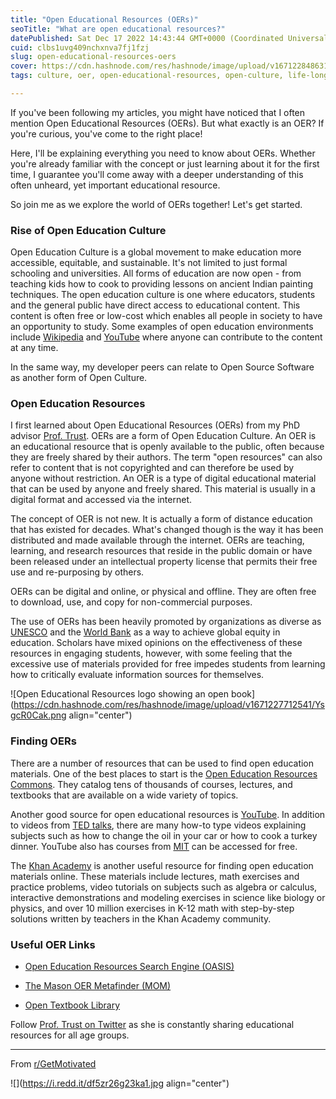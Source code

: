 ```yaml
---
title: "Open Educational Resources (OERs)"
seoTitle: "What are open educational resources?"
datePublished: Sat Dec 17 2022 14:43:44 GMT+0000 (Coordinated Universal Time)
cuid: clbs1uvg409nchxnva7fj1fzj
slug: open-educational-resources-oers
cover: https://cdn.hashnode.com/res/hashnode/image/upload/v1671228486311/3sDAW0qty.jpeg
tags: culture, oer, open-educational-resources, open-culture, life-long-learning

---
```


If you've been following my articles, you might have noticed that I often mention Open Educational Resources (OERs). But what exactly is an OER? If you're curious, you've come to the right place!

Here, I'll be explaining everything you need to know about OERs. Whether you're already familiar with the concept or just learning about it for the first time, I guarantee you'll come away with a deeper understanding of this often unheard, yet important educational resource.

So join me as we explore the world of OERs together! Let's get started.

### Rise of Open Education Culture

Open Education Culture is a global movement to make education more accessible, equitable, and sustainable. It's not limited to just formal schooling and universities. All forms of education are now open - from teaching kids how to cook to providing lessons on ancient Indian painting techniques. The open education culture is one where educators, students and the general public have direct access to educational content. This content is often free or low-cost which enables all people in society to have an opportunity to study. Some examples of open education environments include [Wikipedia](https://en.wikipedia.org/wiki/Main_Page) and [YouTube](https://www.youtube.com/) where anyone can contribute to the content at any time.

In the same way, my developer peers can relate to Open Source Software as another form of Open Culture.

### Open Education Resources

I first learned about Open Educational Resources (OERs) from my PhD advisor [Prof. Trust](https://www.torreytrust.com/). OERs are a form of Open Education Culture. An OER is an educational resource that is openly available to the public, often because they are freely shared by their authors. The term "open resources" can also refer to content that is not copyrighted and can therefore be used by anyone without restriction. An OER is a type of digital educational material that can be used by anyone and freely shared. This material is usually in a digital format and accessed via the internet.

The concept of OER is not new. It is actually a form of distance education that has existed for decades. What's changed though is the way it has been distributed and made available through the internet. OERs are teaching, learning, and research resources that reside in the public domain or have been released under an intellectual property license that permits their free use and re-purposing by others.

OERs can be digital and online, or physical and offline. They are often free to download, use, and copy for non-commercial purposes.

The use of OERs has been heavily promoted by organizations as diverse as [UNESCO](https://www.unesco.org/en/open-solutions/open-educational-resources/mandate) and the [World Bank](https://blogs.worldbank.org/edutech/mapping-oer) as a way to achieve global equity in education. Scholars have mixed opinions on the effectiveness of these resources in engaging students, however, with some feeling that the excessive use of materials provided for free impedes students from learning how to critically evaluate information sources for themselves.

![Open Educational Resources logo showing an open book](https://cdn.hashnode.com/res/hashnode/image/upload/v1671227712541/YsgcR0Cak.png align="center")

### Finding OERs

There are a number of resources that can be used to find open education materials. One of the best places to start is the [Open Education Resources Commons](https://www.oercommons.org/). They catalog tens of thousands of courses, lectures, and textbooks that are available on a wide variety of topics.

Another good source for open educational resources is [YouTube](https://www.youtube.com/). In addition to videos from [TED talks](https://www.youtube.com/@TEDxTalks/videos), there are many how-to type videos explaining subjects such as how to change the oil in your car or how to cook a turkey dinner. YouTube also has courses from [MIT](https://www.youtube.com/@mitocw/featured) can be accessed for free.

The [Khan Academy](https://www.khanacademy.org/) is another useful resource for finding open education materials online. These materials include lectures, math exercises and practice problems, video tutorials on subjects such as algebra or calculus, interactive demonstrations and modeling exercises in science like biology or physics, and over 10 million exercises in K-12 math with step-by-step solutions written by teachers in the Khan Academy community.

### Useful OER Links

* [Open Education Resources Search Engine (OASIS)](https://oasis.geneseo.edu/)
    
* [The Mason OER Metafinder (MOM)](https://oer.deepwebaccess.com/oer/desktop/en/search.html)
    
* [Open Textbook Library](https://open.umn.edu/opentextbooks/)
    

Follow [Prof. Trust on Twitter](https://twitter.com/torreytrust) as she is constantly sharing educational resources for all age groups.

---

From [r/GetMotivated](https://www.reddit.com/r/GetMotivated/)

![](https://i.redd.it/df5zr26g23ka1.jpg align="center")